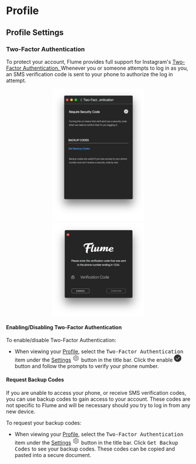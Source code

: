 # Profile

## Profile Settings

### Two-Factor Authentication

To protect your account, Flume provides full support for Instagram's [Two-Factor Authentication. ](https://help.instagram.com/566810106808145) Whenever you or someone attempts to log in as you, an SMS verification code is sent to your phone to authorize the log in attempt.

<p style="text-align: center; margin-top: 1em;"> <img src="/views/assets/profile-twofactor.png" width="50%" height="50%" /> <img src="/views/assets/login-twofactor.png" width="50%" height="50%" /></p>

#### Enabling/Disabling Two-Factor Authentication

To enable/disable Two-Factor Authentication:

- When viewing your [Profile](/views/profile.md), select the <kbd>Two-Factor Authentication</kbd> item under the [Settings](/views/profile/settings.md) <img src="/views/assets/settings.png" width="20" height="20" /> button in the title bar. Click the enable <img src="/preferences/assets/active.png" width="20" height="20" /> button and follow the prompts to verify your phone number.

#### Request Backup Codes

If you are unable to access your phone, or receive SMS verification codes, you can use backup codes to gain access to your account. These codes are not specific to Flume and will be necessary should you try to log in from any new device.

To request your backup codes:

- When viewing your [Profile](/views/profile.md), select the <kbd>Two-Factor Authentication</kbd> item under the [Settings](/views/profile/settings.md) <img src="/views/assets/settings.png" width="20" height="20" /> button in the title bar. Click <kbd>Get Backup Codes</kbd> to see your backup codes. These codes can be copied and pasted into a secure document.




